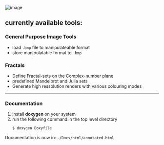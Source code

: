 
![image](assets/Julia.bmp)

currently available tools:
---
### General Purpose Image Tools
- load `.bmp` file to manipulateable format
- store manipulatable format to `.bmp`

### Fractals
- Define Fractal-sets on the Complex-number plane
- predefined Mandelbrot and Julia sets
- Generate high ressolution renders with various colouring modes

---
### Documentation

1. install __doxygen__ on your system
2. run the following command in the top level directory
    ```bash
    $ doxygen Doxyfile
    ```
Documentation is now in: `./Docs/html/annotated.html`